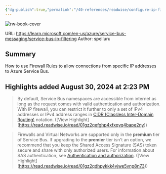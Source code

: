 ```yaml
---
{"dg-publish":true,"permalink":"/40-references/readwise/configure-ip-firewall-rules-for-azure-service-bus-azure-service-bus/","tags":["rw/articles"]}
---
```


![rw-book-cover](https://readwise-assets.s3.amazonaws.com/media/uploaded_book_covers/profile_921743/logo-ms-social.png)
  
URL: https://learn.microsoft.com/en-us/azure/service-bus-messaging/service-bus-ip-filtering
Author: spelluru

## Summary

How to use Firewall Rules to allow connections from specific IP addresses to Azure Service Bus.

## Highlights added August 30, 2024 at 2:23 PM
>By default, Service Bus namespaces are accessible from internet as long as the request comes with valid authentication and authorization. With IP firewall, you can restrict it further to only a set of IPv4 addresses or IPv4 address ranges in [CIDR (Classless Inter-Domain Routing)](https://en.wikipedia.org/wiki/Classless_Inter-Domain_Routing) notation. ([View Highlight] (https://read.readwise.io/read/01gz2qefghp4xfxqvq4bape2ny))


>Firewalls and Virtual Networks are supported only in the **premium** tier of Service Bus. If upgrading to the **premier** tier isn't an option, we recommend that you keep the Shared Access Signature (SAS) token secure and share with only authorized users. For information about SAS authentication, see [Authentication and authorization](https://learn.microsoft.com/en-us/azure/service-bus-messaging/service-bus-ip-filtering/service-bus-authentication-and-authorization#shared-access-signature). ([View Highlight] (https://read.readwise.io/read/01gz2qdhpykkk4vjwe5vnp8n73))


